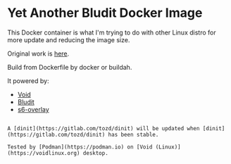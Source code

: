 # Yet Another Bludit Docker Image

This Docker container is what I'm trying to do with other Linux distro for more update and reducing the image size.

Original work is [here](https://github.com/bludit/docker).

Build from Dockerfile by docker or buildah.

It powered by:
- [Void](https://voidlinux.org)
- [Bludit](https://www.bludit.com)
- [s6-overlay](https://github.com/just-containers/s6-overlay)

~~~Other version with [Tini](https://github.com/krallin/tini) init will be availabe soon.~~~

A [dinit](https://gitlab.com/tozd/dinit) will be updated when [dinit](https://gitlab.com/tozd/dinit) has been stable.

Tested by [Podman](https://podman.io) on [Void (Linux)](https://voidlinux.org) desktop.
